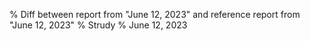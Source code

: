 % Diff between report from "June 12, 2023" and reference report from "June 12, 2023"
% Strudy
% June 12, 2023


